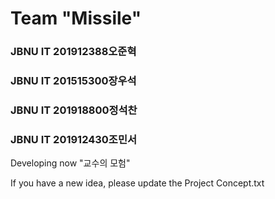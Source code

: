 # Team "Missile"

### JBNU IT 201912388오준혁
### JBNU IT 201515300장우석
### JBNU IT 201918800정석찬
### JBNU IT 201912430조민서

Developing now "교수의 모험"

If you have a new idea, please update the Project Concept.txt
